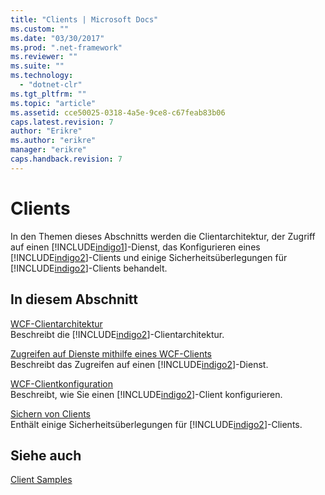 ```yaml
---
title: "Clients | Microsoft Docs"
ms.custom: ""
ms.date: "03/30/2017"
ms.prod: ".net-framework"
ms.reviewer: ""
ms.suite: ""
ms.technology: 
  - "dotnet-clr"
ms.tgt_pltfrm: ""
ms.topic: "article"
ms.assetid: cce50025-0318-4a5e-9ce8-c67feab83b06
caps.latest.revision: 7
author: "Erikre"
ms.author: "erikre"
manager: "erikre"
caps.handback.revision: 7
---
```

# Clients
In den Themen dieses Abschnitts werden die Clientarchitektur, der Zugriff auf einen [!INCLUDE[indigo1](../../../../includes/indigo1-md.md)]\-Dienst, das Konfigurieren eines [!INCLUDE[indigo2](../../../../includes/indigo2-md.md)]\-Clients und einige Sicherheitsüberlegungen für [!INCLUDE[indigo2](../../../../includes/indigo2-md.md)]\-Clients behandelt.  
  
## In diesem Abschnitt  
 [WCF\-Clientarchitektur](../../../../docs/framework/wcf/feature-details/client-architecture.md)  
 Beschreibt die [!INCLUDE[indigo2](../../../../includes/indigo2-md.md)]\-Clientarchitektur.  
  
 [Zugreifen auf Dienste mithilfe eines WCF\-Clients](../../../../docs/framework/wcf/feature-details/accessing-services-using-a-client.md)  
 Beschreibt das Zugreifen auf einen [!INCLUDE[indigo2](../../../../includes/indigo2-md.md)]\-Dienst.  
  
 [WCF\-Clientkonfiguration](../../../../docs/framework/wcf/feature-details/client-configuration.md)  
 Beschreibt, wie Sie einen [!INCLUDE[indigo2](../../../../includes/indigo2-md.md)]\-Client konfigurieren.  
  
 [Sichern von Clients](../../../../docs/framework/wcf/securing-clients.md)  
 Enthält einige Sicherheitsüberlegungen für [!INCLUDE[indigo2](../../../../includes/indigo2-md.md)]\-Clients.  
  
## Siehe auch  
 [Client Samples](http://msdn.microsoft.com/de-de/849fc452-8718-4d4e-ba57-905eed943f63)